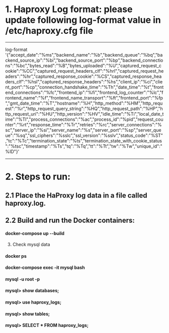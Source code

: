 # 1. Haproxy Log format: please update following log-format value in /etc/haproxy.cfg file
--------------------------------------------------------------
log-format '{"accept_date":"%ms","backend_name":"%b","backend_queue":"%bq","backend_source_ip":"%bi","backend_source_port":"%bp","backend_connections":"%bc","bytes_read":"%B","bytes_uploaded":"%U","captured_request_cookie":"%CC","captured_request_headers_clf":"%hrl","captured_request_headers":"%hr","captured_response_cookie":"%CS","captured_response_headers_clf":"%hsl","captured_response_headers":"%hs","client_ip":"%ci","client_port":"%cp","connection_handshake_time":"%Th","date_time":"%t","frontend_connections":"%fc","frontend_ip":"%fi","frontend_log_counter":"%lc","frontend_name":"%f","frontend_name_transport":"%ft","frontend_port":"%fp","gmt_date_time":"%T","hostname":"%H","http_method":"%HM","http_request":"%r","http_request_query_string":"%HQ","http_request_path":"%HP","http_request_uri":"%HU","http_version":"%HV","idle_time":"%Ti","local_date_time":"%Tl","process_connections":"%ac","process_id":"%pid","request_counter":"%rt","response_time":"%Tr","retries":"%rc","server_connections":"%sc","server_ip":"%si","server_name":"%s","server_port":"%sp","server_queue":"%sq","ssl_ciphers":"%sslc","ssl_version":"%sslv","status_code":"%ST","tc":"%Tc","termination_state":"%ts","termination_state_with_cookie_status":"%tsc","timestamp":"%Ts","tq":"%Tq","tt":"%Tt","tw":"%Tw","unique_id":"%ID"}'

------------------------------------------------------------------------------

# 2. Steps to run:
## 2.1 Place the HaProxy log data in a file called haproxy.log.
## 2.2 Build and run the Docker containers:
#### docker-compose up --build

3. Check mysql data
#### docker ps 
#### docker-compose exec -it mysql bash
#### mysql -u root -p
#### mysql> show databases;
#### mysql> use haproxy_logs;
#### mysql> show tables;
#### mysql> SELECT * FROM haproxy_logs;